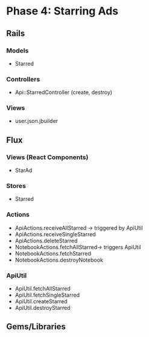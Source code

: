 # Phase 4: Starring Ads

## Rails
### Models
* Starred

### Controllers
* Api::StarredController (create, destroy)

### Views
* user.json.jbuilder

## Flux
### Views (React Components)
* StarAd

### Stores
* Starred

### Actions
* ApiActions.receiveAllStarred -> triggered by ApiUtil
* ApiActions.receiveSingleStarred
* ApiActions.deleteStarred
* NotebookActions.fetchAllStarred-> triggers ApiUtil
* NotebookActions.fetchStarred
* NotebookActions.destroyNotebook

### ApiUtil
* ApiUtil.fetchAllStarred
* ApiUtil.fetchSingleStarred
* ApiUtil.createStarred
* ApiUtil.destroyStarred

## Gems/Libraries
